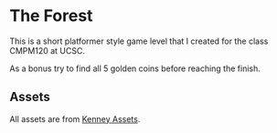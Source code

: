 # The Forest
This is a short platformer style game level that I created for the class CMPM120 at UCSC.  

As a bonus try to find all 5 golden coins before reaching the finish.


## Assets
All assets are from [Kenney Assets](https://kenney.nl/).
